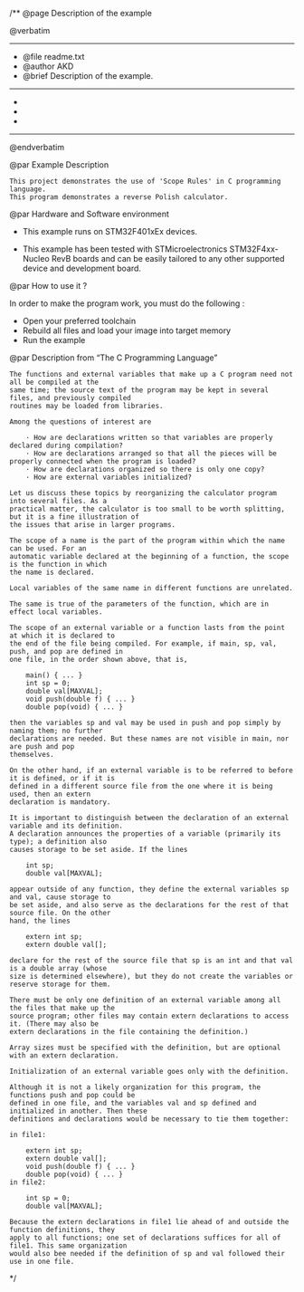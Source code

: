 /**
  @page Description of the example
  
  @verbatim
  ******************************************************************************
  * @file    readme.txt 
  * @author  AKD
  * @brief   Description of the example.
  ******************************************************************************
  *
  *
  *
  ******************************************************************************
  @endverbatim

@par Example Description

	This project demonstrates the use of 'Scope Rules' in C programming language.
	This program demonstrates a reverse Polish calculator.
	

@par Hardware and Software environment  

  - This example runs on STM32F401xEx devices.
    
  - This example has been tested with STMicroelectronics STM32F4xx-Nucleo RevB 
    boards and can be easily tailored to any other supported device 
    and development board.

@par How to use it ? 

In order to make the program work, you must do the following :
 - Open your preferred toolchain 
 - Rebuild all files and load your image into target memory
 - Run the example

@par Description from “The C Programming Language” 

	The functions and external variables that make up a C program need not all be compiled at the
	same time; the source text of the program may be kept in several files, and previously compiled
	routines may be loaded from libraries. 
	
	Among the questions of interest are
	
		· How are declarations written so that variables are properly declared during compilation?
		· How are declarations arranged so that all the pieces will be properly connected when the program is loaded?
		· How are declarations organized so there is only one copy?
		· How are external variables initialized?
		
	Let us discuss these topics by reorganizing the calculator program into several files. As a
	practical matter, the calculator is too small to be worth splitting, but it is a fine illustration of
	the issues that arise in larger programs.
	
	The scope of a name is the part of the program within which the name can be used. For an
	automatic variable declared at the beginning of a function, the scope is the function in which
	the name is declared. 
	
	Local variables of the same name in different functions are unrelated. 
	
	The same is true of the parameters of the function, which are in effect local variables.
	
	The scope of an external variable or a function lasts from the point at which it is declared to
	the end of the file being compiled. For example, if main, sp, val, push, and pop are defined in
	one file, in the order shown above, that is,
	
		main() { ... }
		int sp = 0;
		double val[MAXVAL];
		void push(double f) { ... }
		double pop(void) { ... }
		
	then the variables sp and val may be used in push and pop simply by naming them; no further
	declarations are needed. But these names are not visible in main, nor are push and pop
	themselves.
	
	On the other hand, if an external variable is to be referred to before it is defined, or if it is
	defined in a different source file from the one where it is being used, then an extern
	declaration is mandatory.
	
	It is important to distinguish between the declaration of an external variable and its definition.
	A declaration announces the properties of a variable (primarily its type); a definition also
	causes storage to be set aside. If the lines
	
		int sp;
		double val[MAXVAL];
		
	appear outside of any function, they define the external variables sp and val, cause storage to
	be set aside, and also serve as the declarations for the rest of that source file. On the other
	hand, the lines
	
		extern int sp;
		extern double val[];
		
	declare for the rest of the source file that sp is an int and that val is a double array (whose
	size is determined elsewhere), but they do not create the variables or reserve storage for them.
	
	There must be only one definition of an external variable among all the files that make up the
	source program; other files may contain extern declarations to access it. (There may also be
	extern declarations in the file containing the definition.) 
	
	Array sizes must be specified with the definition, but are optional with an extern declaration.
	
	Initialization of an external variable goes only with the definition.
	
	Although it is not a likely organization for this program, the functions push and pop could be
	defined in one file, and the variables val and sp defined and initialized in another. Then these
	definitions and declarations would be necessary to tie them together:
	
	in file1:
	
		extern int sp;
		extern double val[];
		void push(double f) { ... }
		double pop(void) { ... }
	in file2:
	
		int sp = 0;
		double val[MAXVAL];
	
	Because the extern declarations in file1 lie ahead of and outside the function definitions, they
	apply to all functions; one set of declarations suffices for all of file1. This same organization
	would also bee needed if the definition of sp and val followed their use in one file.
 */
